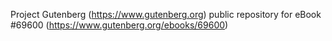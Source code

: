 Project Gutenberg (https://www.gutenberg.org) public repository for
eBook #69600 (https://www.gutenberg.org/ebooks/69600)
